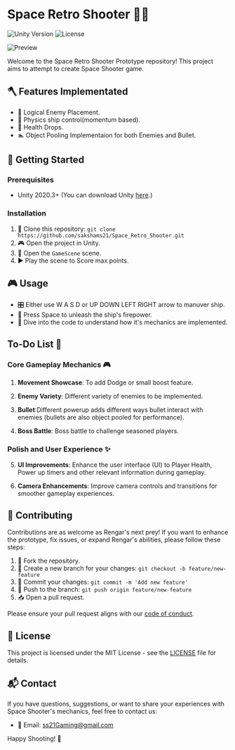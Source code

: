 # Space Retro Shooter 🐱‍👤

![Unity Version](https://img.shields.io/badge/Unity-2020.3%2B-blue.svg)
![License](https://img.shields.io/badge/License-MIT-green.svg)

![Preview](https://i.imgur.com/T5GLt7c.gif)

Welcome to the Space Retro Shooter Prototype repository! This project aims to attempt to create Space Shooter game.

## 🪓 Features Implementated

- 👾 Logical Enemy Placement.
- 🐾 Physics ship control(momentum based).
- 🌟 Health Drops.
- 🏊 Object Pooling Implementaion for both Enemies and Bullet.

## 🚀 Getting Started

### Prerequisites

- Unity 2020.3+ (You can download Unity [here](https://unity.com/).)

### Installation

1. 🧪 Clone this repository: `git clone https://github.com/sakshams21/Space_Retro_Shooter.git`
2. 🎮 Open the project in Unity.
3. 🌠 Open the `GameScene` scene.
4. ▶️ Play the scene to Score max points.

## 🎮 Usage

- 🎛️ Either use W A S D or UP DOWN LEFT RIGHT arrow to manuver ship.
- 🏹 Press Space to unleash the ship's firepower.
- 📜 Dive into the code to understand how it's mechanics are implemented.

## To-Do List 📝

### Core Gameplay Mechanics 🎮

1. **Movement Showcase**: To add Dodge or small boost feature.

2. **Enemy Variety**: Different variety of enemies to be implemented.
   
3. **Bullet**:Different powerup adds different ways bullet interact with enemies (bullets are also object pooled for performance).

4. **Boss Battle**: Boss battle to challenge seasoned players. 

### Polish and User Experience ✨

5. **UI Improvements**: Enhance the user interface (UI) to Player Health, Power up timers and other relevant information during gameplay.
   
6. **Camera Enhancements**: Improve camera controls and transitions for smoother gameplay experiences.
   
## 🤝 Contributing

Contributions are as welcome as Rengar's next prey! If you want to enhance the prototype, fix issues, or expand Rengar's abilities, please follow these steps:

1. 🍴 Fork the repository.
2. 🌿 Create a new branch for your changes: `git checkout -b feature/new-feature`
3. 🚀 Commit your changes: `git commit -m 'Add new feature'`
4. 🚧 Push to the branch: `git push origin feature/new-feature`
5. 📥 Open a pull request.

Please ensure your pull request aligns with our [code of conduct](CODE_OF_CONDUCT.md).

## 📜 License

This project is licensed under the MIT License - see the [LICENSE](LICENSE) file for details.

## 📬 Contact

If you have questions, suggestions, or want to share your experiences with Space Shooter's mechanics, feel free to contact us:

- 📧 Email: ss21Gaming@gmail.com

Happy Shooting! 🔫

